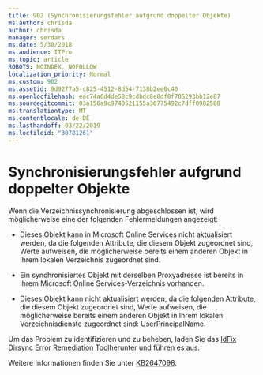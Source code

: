 ```yaml
---
title: 902 (Synchronisierungsfehler aufgrund doppelter Objekte)
ms.author: chrisda
author: chrisda
manager: serdars
ms.date: 5/30/2018
ms.audience: ITPro
ms.topic: article
ROBOTS: NOINDEX, NOFOLLOW
localization_priority: Normal
ms.custom: 902
ms.assetid: 9d9277a5-c825-4512-8d54-7138b2ee0c40
ms.openlocfilehash: eac74a6d4de58c9cdbdc8e8df8f705293bb12e87
ms.sourcegitcommit: 03a156a9c9740521155a30775492c7dff0982588
ms.translationtype: MT
ms.contentlocale: de-DE
ms.lasthandoff: 03/22/2019
ms.locfileid: "30781261"
---
```

# <a name="sync-errors-due-to-duplicate-objects"></a>Synchronisierungsfehler aufgrund doppelter Objekte

Wenn die Verzeichnissynchronisierung abgeschlossen ist, wird möglicherweise eine der folgenden Fehlermeldungen angezeigt:
  
- Dieses Objekt kann in Microsoft Online Services nicht aktualisiert werden, da die folgenden Attribute, die diesem Objekt zugeordnet sind, Werte aufweisen, die möglicherweise bereits einem anderen Objekt in Ihrem lokalen Verzeichnis zugeordnet sind.
    
- Ein synchronisiertes Objekt mit derselben Proxyadresse ist bereits in Ihrem Microsoft Online Services-Verzeichnis vorhanden.
    
- Dieses Objekt kann nicht aktualisiert werden, da die folgenden Attribute, die diesem Objekt zugeordnet sind, Werte aufweisen, die möglicherweise bereits einem anderen Objekt in Ihrem lokalen Verzeichnisdienste zugeordnet sind: UserPrincipalName.
    
Um das Problem zu identifizieren und zu beheben, laden Sie das [IdFix Dirsync Error Remediation Tool](https://www.microsoft.com/download/details.aspx?id=36832)herunter und führen es aus.
  
Weitere Informationen finden Sie unter [KB2647098](https://support.microsoft.com/help/2647098/duplicate-or-invalid-attributes-prevent-directory-synchronization-in-o).
  

